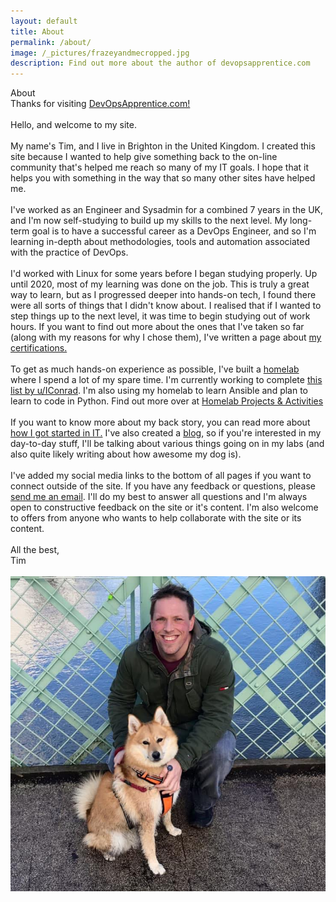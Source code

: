 ```yaml
---
layout: default
title: About
permalink: /about/
image: /_pictures/frazeyandmecropped.jpg
description: Find out more about the author of devopsapprentice.com
---
```

<div class="introheader">
About
</div>
<div class="tagline">
Thanks for visiting <a href="/">DevOpsApprentice.com!</a>
</div>﻿
<article class="post">
  <div class="post-content">
Hello, and welcome to my site.
<br><br>
My name's Tim, and I live in Brighton in the United Kingdom. I created this site because I wanted to help give something back to the on-line community that's helped me reach so many of my IT goals. I hope that it helps you with something in the way that so many other sites have helped me.  
<br><br>
I've worked as an Engineer and Sysadmin for a combined 7 years in the UK, and I'm now self-studying to build up my skills to the next level. My long-term goal is to have a successful career as a DevOps Engineer, and so I'm learning in-depth about methodologies, tools and automation associated with the practice of DevOps.
<br><br>
I'd worked with Linux for some years before I began studying properly. Up until 2020, most of my learning was done on the job. This is truly a great way to learn, but as I progressed deeper into hands-on tech, I found there were all sorts of things that I didn't know about. I realised that if I wanted to step things up to the next level, it was time to begin studying out of work hours. If you want to find out more about the ones that I've taken so far (along with my reasons for why I chose them), I've written a page about <a href="/mycertifications">my certifications.</a>
<br><br>
To get as much hands-on experience as possible, I've built a <a href="/myhomelab/">homelab</a> where I spend a lot of my spare time. I'm currently working to complete <a href="https://www.reddit.com/r/linuxadmin/comments/2s924h/how_did_you_get_your_start/cnnw1ma/?utm_content=permalink&utm_medium=user&utm_source=reddit&utm_name=frontpage" target="_blank">
this list by u/IConrad</a>. I'm also using my homelab to learn Ansible and plan to learn to code in Python. Find out more over at <a href="/homelab/">Homelab Projects & Activities</a>    
<br><br>
If you want to know more about my back story, you can read more about  <a href="/mystory/part1">how I got started in IT.</a> I've also created a <a href="/blog/">blog</a>, so if you're interested in my day-to-day
stuff, I'll be talking about various things going on in my labs (and also quite likely writing about how awesome my dog is).
<br><br>
I've added my social media links to the bottom of all pages if you want to connect outside of the site. If you have any feedback or questions, please <a href="mailto:info@devopsapprentice.com">send me an email</a>. I'll do my best to answer all questions and I'm always open to constructive feedback on the site or it's content. I'm also welcome to offers from anyone who wants to help collaborate with the site or its
content.
<br><br>
All the best,<br>
Tim
<br><br>
<img src="/_pictures/frazeyandme.jpg" alt="Tim and his dog Frazey">
</div>
